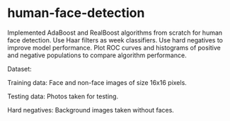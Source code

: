 # human-face-detection
Implemented AdaBoost and RealBoost algorithms from scratch for human face detection.
Use Haar filters as week classifiers. Use hard negatives to improve model performance.
Plot ROC curves and histograms of positive and negative populations to compare algorithm performance.

Dataset:

Training data: Face and non-face images of size 16x16 pixels.

Testing data: Photos taken for testing.

Hard negatives: Background images taken without faces.
